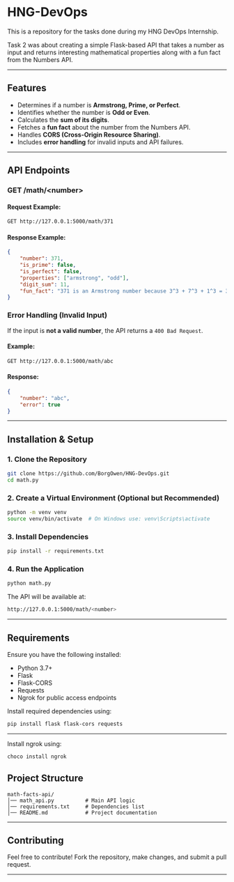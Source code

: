 # HNG-DevOps
This is a repository for the tasks done during my HNG DevOps Internship. 

Task 2 was about creating a simple Flask-based API that takes a number as input and returns interesting mathematical properties along with a fun fact from the Numbers API.

---

## Features
- Determines if a number is **Armstrong, Prime, or Perfect**.
- Identifies whether the number is **Odd or Even**.
- Calculates the **sum of its digits**.
- Fetches a **fun fact** about the number from the Numbers API.
- Handles **CORS (Cross-Origin Resource Sharing)**.
- Includes **error handling** for invalid inputs and API failures.

---

## API Endpoints

### **GET /math/&lt;number&gt;**
#### **Request Example:**
```bash
GET http://127.0.0.1:5000/math/371
```

#### **Response Example:**
```json
{
    "number": 371,
    "is_prime": false,
    "is_perfect": false,
    "properties": ["armstrong", "odd"],
    "digit_sum": 11,
    "fun_fact": "371 is an Armstrong number because 3^3 + 7^3 + 1^3 = 371"
}
```

### **Error Handling (Invalid Input)**
If the input is **not a valid number**, the API returns a `400 Bad Request`.
#### **Example:**
```bash
GET http://127.0.0.1:5000/math/abc
```
#### **Response:**
```json
{
    "number": "abc",
    "error": true
}
```

---

## Installation & Setup

### **1. Clone the Repository**
```bash
git clone https://github.com/BorgOwen/HNG-DevOps.git
cd math.py
```

### **2. Create a Virtual Environment (Optional but Recommended)**
```bash
python -m venv venv
source venv/bin/activate  # On Windows use: venv\Scripts\activate
```

### **3. Install Dependencies**
```bash
pip install -r requirements.txt
```

### **4. Run the Application**
```bash
python math.py
```
The API will be available at:
```bash
http://127.0.0.1:5000/math/<number>
```

---

## Requirements
Ensure you have the following installed:
- Python 3.7+
- Flask
- Flask-CORS
- Requests
- Ngrok for public access endpoints

Install required dependencies using:
```bash
pip install flask flask-cors requests
```

---

Install ngrok using:
```bash
choco install ngrok
```

## Project Structure
```
math-facts-api/
│── math_api.py          # Main API logic
│── requirements.txt     # Dependencies list
│── README.md            # Project documentation
```

---

## Contributing
Feel free to contribute! Fork the repository, make changes, and submit a pull request.

---


